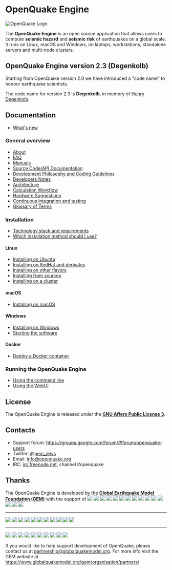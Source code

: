 # OpenQuake Engine

![OpenQuake Logo](https://www.globalquakemodel.org/media/storage/oq-logo.png)

The **OpenQuake Engine** is an open source application that allows users to compute **seismic hazard** and **seismic risk** of earthquakes on a global scale. It runs on Linux, macOS and Windows, on laptops, workstations, standalone servers and multi-node clusters.

<!-- GEM BEGIN: apply the following patch with the proper values for the next release
-Jenkins (Python 2): [![Build Status](https://ci.openquake.org/job/master_oq-engine/badge/icon)](https://ci.openquake.org/job/master_oq-engine/)
+## OpenQuake Engine version 2.3 (Degenkolb)
 
-Travis CI (Python 3): [![Build Status](https://travis-ci.org/gem/oq-engine.svg?branch=master)](https://travis-ci.org/gem/oq-engine)
+Starting from OpenQuake version 2.0 we have introduced a "code name" to honour earthquake scientists.
 
-### Current stable
+The code name for version 2.3 is **Degenkolb**, in memory of [Henry Degenkolb](https://en.wikipedia.org/wiki/Henry_J._Degenkolb).
 
-Current stable version is the **OpenQuake Engine 2.2** 'Cornell'. The documentation is available at https://github.com/gem/oq-engine/tree/engine-2.2#openquake-engine.
+## Documentation
 
-## Documentation (master tree)
+* [What's new](https://github.com/gem/oq-engine/blob/master/doc/whats-new.md)
-->
## OpenQuake Engine version 2.3 (Degenkolb)

Starting from OpenQuake version 2.0 we have introduced a "code name" to honour earthquake scientists.

The code name for version 2.3 is **Degenkolb**, in memory of [Henry Degenkolb](https://en.wikipedia.org/wiki/Henry_J._Degenkolb).

## Documentation

* [What's new](https://github.com/gem/oq-engine/blob/engine-2.3/doc/whats-new.md)

<!-- GEM END -->
### General overview

* [About](https://github.com/gem/oq-engine/blob/engine-2.3/doc/about.md)
* [FAQ](https://github.com/gem/oq-engine/blob/engine-2.3/doc/faq.md)
* [Manuals](http://www.globalquakemodel.org/openquake/support/documentation/engine/#manual-latest-stable)
* [Source Code/API Documentation](http://docs.openquake.org/oq-engine/)
* [Development Philosophy and Coding Guidelines](https://github.com/gem/oq-engine/blob/engine-2.3/doc/development-guidelines.md)
* [Developers Notes](https://github.com/gem/oq-engine/blob/engine-2.3/doc/development-notes.md)
* [Architecture](https://github.com/gem/oq-engine/blob/engine-2.3/doc/architecture.md)
* [Calculation Workflow](https://github.com/gem/oq-engine/blob/engine-2.3/doc/calculation-workflow.md)
* [Hardware Suggestions](https://github.com/gem/oq-engine/blob/engine-2.3/doc/hardware-suggestions.md)
* [Continuous integration and testing](https://github.com/gem/oq-engine/blob/engine-2.3/doc/testing.md)
* [Glossary of Terms](https://github.com/gem/oq-engine/blob/engine-2.3/doc/glossary.md)

### Installation

* [Technology stack and requirements](https://github.com/gem/oq-engine/blob/engine-2.3/doc/requirements.md)
* [Which installation method should I use?](https://github.com/gem/oq-engine/blob/engine-2.3/doc/installing/overview.md)

#### Linux

* [Installing on Ubuntu](https://github.com/gem/oq-engine/blob/engine-2.3/doc/installing/ubuntu.md)
* [Installing on RedHat and derivates](https://github.com/gem/oq-engine/blob/engine-2.3/doc/installing/rhel.md)
* [Installing on other flavors](https://github.com/gem/oq-engine/blob/engine-2.3/doc/installing/linux-generic.md)
* [Installing from sources](https://github.com/gem/oq-engine/blob/engine-2.3/doc/installing/development.md)
* [Installing on a cluster](https://github.com/gem/oq-engine/blob/engine-2.3/doc/installing/cluster.md)

#### macOS

* [Installing on macOS](https://github.com/gem/oq-engine/blob/engine-2.3/doc/installing/macos.md)

#### Windows

* [Installing on Windows](https://github.com/gem/oq-engine/blob/engine-2.3/doc/installing/windows.md)
* [Starting the software](https://github.com/gem/oq-engine/blob/engine-2.3/doc/running/windows.md)

#### Docker

* [Deploy a Docker container](https://github.com/gem/oq-engine/blob/engine-2.3/doc/installing/docker.md)

### Running the OpenQuake Engine

* [Using the command line](https://github.com/gem/oq-engine/blob/engine-2.3/doc/running/unix.md)
* [Using the WebUI](https://github.com/gem/oq-engine/blob/engine-2.3/doc/running/server.md)


## License

The OpenQuake Engine is released under the **[GNU Affero Public License 3](https://github.com/gem/oq-engine/blob/engine-2.3/LICENSE)**.

## Contacts

* Support forum: https://groups.google.com/forum/#!forum/openquake-users
* Twitter: [@gem_devs](https://twitter.com/gem_devs)
* Email: info@openquake.org
* IRC: [irc.freenode.net](https://webchat.freenode.net/), channel #openquake

## Thanks

The OpenQuake Engine is developed by the **[Global Earthquake Model Foundation (GEM)](http://gem.foundation)** with the support of
![](https://www.globalquakemodel.org/media/sponsor/aus.png)
![](https://www.globalquakemodel.org/media/sponsor/cidigen.png)
![](https://www.globalquakemodel.org/media/sponsor/sg_170x104.jpg)
![](https://www.globalquakemodel.org/media/sponsor/gfz.png)
![](https://www.globalquakemodel.org/media/sponsor/pcn.jpg)
![](https://www.globalquakemodel.org/media/sponsor/nied.png)
![](https://www.globalquakemodel.org/media/sponsor/nset.png)
![](https://www.globalquakemodel.org/media/sponsor/morst.jpg)
![](https://www.globalquakemodel.org/media/sponsor/RCN.jpg)
![](https://www.globalquakemodel.org/media/sponsor/swiss_1.jpg)
![](https://www.globalquakemodel.org/media/sponsor/tem.jpg)
![](https://www.globalquakemodel.org/media/sponsor/TCIP-01.png)
![](https://www.globalquakemodel.org/media/sponsor/nerc.png)
![](https://www.globalquakemodel.org/media/sponsor/usaid_BsOsE8Z_QZnaG6c.jpg)
![](https://www.globalquakemodel.org/media/sponsor/FUNVISIS_GEM_logo.png)

***

![](https://www.globalquakemodel.org/media/sponsor/FMGlobal.jpg)
![](https://www.globalquakemodel.org/media/sponsor/hannoverRe.jpg)
![](https://www.globalquakemodel.org/media/sponsor/Nephila.jpg)
![](https://www.globalquakemodel.org/media/sponsor/munichre_HwOCwR4.jpg)
![](https://www.globalquakemodel.org/media/sponsor/zurich_3eh504q.jpg)
![](https://www.globalquakemodel.org/media/sponsor/Air_JlQh6Ke.jpg)
![](https://www.globalquakemodel.org/media/sponsor/sur_170x104.jpg)
![](https://www.globalquakemodel.org/media/sponsor/EUCENTRE_BRAw8x4.jpg)
![](https://www.globalquakemodel.org/media/sponsor/GiroJ.jpg)
![](https://www.globalquakemodel.org/media/sponsor/arup.jpg)
![](https://www.globalquakemodel.org/media/sponsor/OYO_1.jpg)

***

![](https://www.globalquakemodel.org/media/sponsor/OECD.jpg)
![](https://www.globalquakemodel.org/media/sponsor/worldbank_2.jpg)
![](https://www.globalquakemodel.org/media/sponsor/ISDR.jpg)
![](https://www.globalquakemodel.org/media/sponsor/Unesco.jpg)
![](https://www.globalquakemodel.org/media/sponsor/iaspei.jpg)
![](https://www.globalquakemodel.org/media/sponsor/iaee.jpg)
![](https://www.globalquakemodel.org/media/sponsor/istructe.jpg)
![](https://www.globalquakemodel.org/media/sponsor/cssc.jpg)
![](https://www.globalquakemodel.org/media/sponsor/IRDRICSU.png)
![](https://www.globalquakemodel.org/media/sponsor/EERI_GEM.png)

If you would like to help support development of OpenQuake, please contact us at [partnership@globalquakemodel.org](mailto:partnership@globalquakemodel.org).
For more info visit the GEM website at https://www.globalquakemodel.org/gem/organisation/partners/
